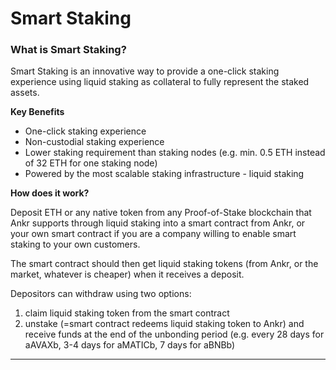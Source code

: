 # Smart Staking

### What is Smart Staking?

Smart Staking is an innovative way to provide a one-click staking experience using liquid staking as collateral to fully represent the staked assets.&#x20;

**Key Benefits**

* One-click staking experience
* Non-custodial staking experience
* Lower staking requirement than staking nodes (e.g. min. 0.5 ETH instead of 32 ETH for one staking node)
* Powered by the most scalable staking infrastructure - liquid staking

**How does it work?**

Deposit ETH or any native token from any Proof-of-Stake blockchain that Ankr supports through liquid staking into a smart contract from Ankr, or your own smart contract if you are a company willing to enable smart staking to your own customers.

The smart contract should then get liquid staking tokens (from Ankr, or the market, whatever is cheaper) when it receives a deposit.

Depositors can withdraw using two options:

1. claim liquid staking token from the smart contract
2. unstake (=smart contract redeems liquid staking token to Ankr) and receive funds at the end of the unbonding period (e.g. every 28 days for aAVAXb, 3-4 days for aMATICb, 7 days for aBNBb)

***
